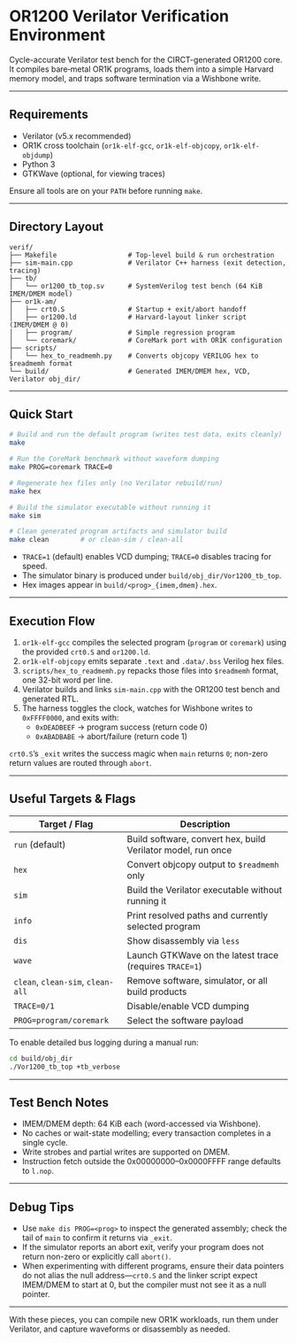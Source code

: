 # OR1200 Verilator Verification Environment

Cycle-accurate Verilator test bench for the CIRCT-generated OR1200 core.  
It compiles bare‑metal OR1K programs, loads them into a simple Harvard memory model, and traps software termination via a Wishbone write.

---

## Requirements

- Verilator (v5.x recommended)
- OR1K cross toolchain (`or1k-elf-gcc`, `or1k-elf-objcopy`, `or1k-elf-objdump`)
- Python 3
- GTKWave (optional, for viewing traces)

Ensure all tools are on your `PATH` before running `make`.

---

## Directory Layout

```
verif/
├── Makefile                  # Top-level build & run orchestration
├── sim-main.cpp              # Verilator C++ harness (exit detection, tracing)
├── tb/
│   └── or1200_tb_top.sv      # SystemVerilog test bench (64 KiB IMEM/DMEM model)
├── or1k-am/
│   ├── crt0.S                # Startup + exit/abort handoff
│   ├── or1200.ld             # Harvard-layout linker script (IMEM/DMEM @ 0)
│   ├── program/              # Simple regression program
│   └── coremark/             # CoreMark port with OR1K configuration
├── scripts/
│   └── hex_to_readmemh.py    # Converts objcopy VERILOG hex to $readmemh format
└── build/                    # Generated IMEM/DMEM hex, VCD, Verilator obj_dir/
```

---

## Quick Start

```bash
# Build and run the default program (writes test data, exits cleanly)
make

# Run the CoreMark benchmark without waveform dumping
make PROG=coremark TRACE=0

# Regenerate hex files only (no Verilator rebuild/run)
make hex

# Build the simulator executable without running it
make sim

# Clean generated program artifacts and simulator build
make clean        # or clean-sim / clean-all
```

- `TRACE=1` (default) enables VCD dumping; `TRACE=0` disables tracing for speed.
- The simulator binary is produced under `build/obj_dir/Vor1200_tb_top`.
- Hex images appear in `build/<prog>_{imem,dmem}.hex`.

---

## Execution Flow

1. `or1k-elf-gcc` compiles the selected program (`program` or `coremark`) using
   the provided `crt0.S` and `or1200.ld`.
2. `or1k-elf-objcopy` emits separate `.text` and `.data/.bss` Verilog hex files.
3. `scripts/hex_to_readmemh.py` repacks those files into `$readmemh` format, one 32-bit word per line.
4. Verilator builds and links `sim-main.cpp` with the OR1200 test bench and generated RTL.
5. The harness toggles the clock, watches for Wishbone writes to `0xFFFF0000`, and exits with:
   - `0xDEADBEEF` → program success (return code 0)
   - `0xABADBABE` → abort/failure (return code 1)

`crt0.S`’s `_exit` writes the success magic when `main` returns `0`; non-zero return values are routed through `abort`.

---

## Useful Targets & Flags

| Target / Flag           | Description                                                  |
|-------------------------|--------------------------------------------------------------|
| `run` (default)         | Build software, convert hex, build Verilator model, run once |
| `hex`                   | Convert objcopy output to `$readmemh` only                   |
| `sim`                   | Build the Verilator executable without running it           |
| `info`                  | Print resolved paths and currently selected program         |
| `dis`                   | Show disassembly via `less`                                 |
| `wave`                  | Launch GTKWave on the latest trace (requires `TRACE=1`)      |
| `clean`, `clean-sim`, `clean-all` | Remove software, simulator, or all build products |
| `TRACE=0/1`             | Disable/enable VCD dumping                                   |
| `PROG=program/coremark` | Select the software payload                                  |

To enable detailed bus logging during a manual run:

```bash
cd build/obj_dir
./Vor1200_tb_top +tb_verbose
```

---

## Test Bench Notes

- IMEM/DMEM depth: 64 KiB each (word-accessed via Wishbone).
- No caches or wait-state modelling; every transaction completes in a single cycle.
- Write strobes and partial writes are supported on DMEM.
- Instruction fetch outside the 0x00000000–0x0000FFFF range defaults to `l.nop`.

---

## Debug Tips

- Use `make dis PROG=<prog>` to inspect the generated assembly; check the tail of `main` to confirm it returns via `_exit`.
- If the simulator reports an abort exit, verify your program does not return non-zero or explicitly call `abort()`.
- When experimenting with different programs, ensure their data pointers do not alias the null address—`crt0.S` and the linker script expect IMEM/DMEM to start at 0, but the compiler must not see it as a null pointer.

---

With these pieces, you can compile new OR1K workloads, run them under Verilator, and capture waveforms or disassembly as needed.
